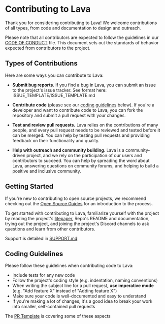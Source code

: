 # Contributing to Lava
Thank you for considering contributing to Lava! We welcome contributions of all types, from code and documentation to design and outreach.

Please note that all contributors are expected to follow the guidelines in our [CODE OF CONDUCT](CODE_OF_CONDUCT.md) file. This document sets out the standards of behavior expected from contributors to the project.

## Types of Contributions
Here are some ways you can contribute to Lava:

* **Submit bug reports**. If you find a bug in Lava, you can submit an issue to the project's issue tracker. See format here: ISSUE_TEMPLATE/ISSUE_TEMPLATE.md

* **Contribute code** (please see our [coding guidelines](#coding-guidelines) below). If you're a developer and want to contribute code to Lava, you can fork the repository and submit a pull request with your changes.

* **Test and review pull requests.** Lava relies on the contributions of many people, and every pull request needs to be reviewed and tested before it can be merged. You can help by testing pull requests and providing feedback on their functionality and quality.

* **Help with outreach and community building**. Lava is a community-driven project, and we rely on the participation of our users and contributors to succeed. You can help by spreading the word about Lava, answering questions on community forums, and helping to build a positive and inclusive community.


## Getting Started
If you're new to contributing to open source projects, we recommend checking out the [Open Source Guides](https://opensource.guide/) for an introduction to the process.

To get started with contributing to Lava, familiarize yourself with the project by reading the project's [litepaper](https://lavanet.xyz/), Repo's README and documentation, trying out the project, and joining the project's Discord channels to ask questions and learn from other contributors.

Support is detailed in [SUPPORT.md](SUPPORT.md)

## Coding Guidelines
Please follow these guidelines when contributing code to Lava:

* Include tests for any new code
* Follow the project's coding style (e.g. indentation, naming conventions)
* When writing the subject line for a pull request, **use imperative mode** (e.g. "Add feature X" instead of "Adding feature X")
* Make sure your code is well-documented and easy to understand
* If you're making a lot of changes, it's a good idea to break your work into smaller, self-contained pull requests


The [PR Template](ISSUE_TEMPLATE/PULL_REQUEST_TEMPLATE.md) is covering some of these aspects